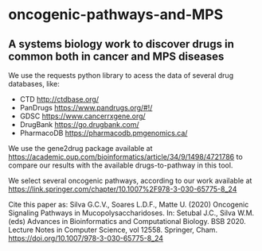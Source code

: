 # oncogenic-pathways-and-MPS
## A systems biology work to discover drugs in common both in cancer and MPS diseases

We use the requests python library to acess the data of several drug databases, like:
* CTD <http://ctdbase.org/>
* PanDrugs <https://www.pandrugs.org/#!/>
* GDSC <https://www.cancerrxgene.org/> 
* DrugBank <https://go.drugbank.com/>
* PharmacoDB <https://pharmacodb.pmgenomics.ca/>

We use the gene2drug package available at <https://academic.oup.com/bioinformatics/article/34/9/1498/4721786> to compare our results with the available drugs-to-pathway in this tool.

We select several oncogenic pathways, according to our work available at <https://link.springer.com/chapter/10.1007%2F978-3-030-65775-8_24>

Cite this paper as:
Silva G.C.V., Soares L.D.F., Matte U. (2020) Oncogenic Signaling Pathways in Mucopolysaccharidoses. In: Setubal J.C., Silva W.M. (eds) Advances in Bioinformatics and Computational Biology. BSB 2020. Lecture Notes in Computer Science, vol 12558. Springer, Cham. https://doi.org/10.1007/978-3-030-65775-8_24
